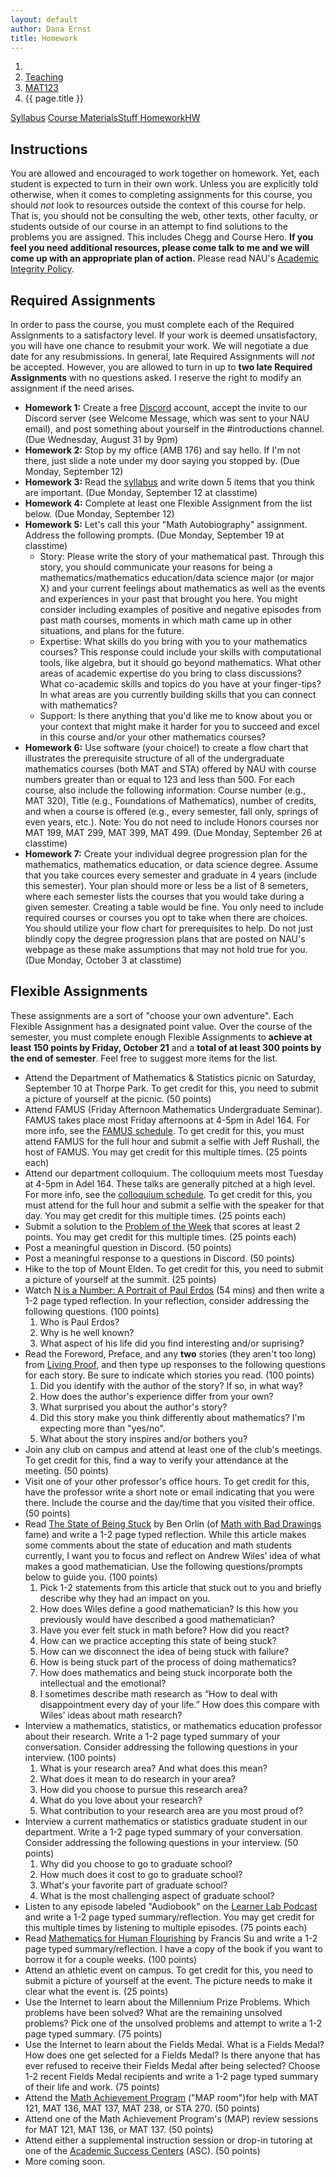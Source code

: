 ```yaml
---
layout: default
author: Dana Ernst
title: Homework
---
```


<ol class="breadcrumb">
  <li><a href="/"><i class="fa fa-home"></i></a></li>
  <li><a href="/teaching/">Teaching</a></li>
  <li><a href="/teaching/mat123f22">MAT123</a></li>
  <li class="active">{{ page.title }}</li>
</ol>

<div class="row">
<div class="col-xs-12">
<div class="btn-group btn-group-justified">
<a class="btn btn-default btn-success" href="{{site.baseurl}}/teaching/mat123f22/syllabus/">Syllabus</a>
<a class="btn btn-default btn-primary" href="{{site.baseurl}}/teaching/mat123f22/materials/">
<span class="hidden-xs">Course Materials</span><span class="visible-xs">Stuff</span>
</a>
<a class="btn btn-default btn-warning" href="{{site.baseurl}}/teaching/mat123f22/homework/">
<span class="hidden-xs">Homework</span><span class="visible-xs">HW</span>
</a>
</div>
</div>
</div>

## Instructions ##
You are allowed and encouraged to work together on homework. Yet, each student is expected to turn in their own work. Unless you are explicitly told otherwise, when it comes to completing assignments for this course, you should *not* look to resources outside the context of this course for help.  That is, you should not be consulting the web, other texts, other faculty, or students outside of our course in an attempt to find solutions to the problems you are assigned.  This includes Chegg and Course Hero. **If you feel you need additional resources, please come talk to me and we will come up with an appropriate plan of action.** Please read NAU's [Academic Integrity Policy](https://www5.nau.edu/policies/Client/Details/828?whoIsLooking=Students&pertainsTo=All&sortDirection=Ascending&page=1).

## Required Assignments ##
In order to pass the course, you must complete each of the Required Assignments to a satisfactory level. If your work is deemed unsatisfactory, you will have one chance to resubmit your work.  We will negotiate a due date for any resubmissions.  In general, late Required Assignments will *not* be accepted.  However, you are allowed to turn in up to **two late Required Assignments** with no questions asked. I reserve the right to modify an assignment if the need arises.  

- **Homework 1:** Create a free [Discord](http://discord.com) account, accept the invite to our Discord server (see Welcome Message, which was sent to your NAU email), and post something about yourself in the #introductions channel. (Due Wednesday, August 31 by 9pm)
- **Homework 2:** Stop by my office (AMB 176) and say hello. If I'm not there, just slide a note under my door saying you stopped by. (Due Monday, September 12)
- **Homework 3:** Read the [syllabus]({{site.baseurl}}/teaching/mat123f22/syllabus/) and write down 5 items that you think are important.  (Due Monday, September 12 at classtime)
- **Homework 4:** Complete at least one Flexible Assignment from the list below. (Due Monday, September 12)
- **Homework 5:** Let's call this your "Math Autobiography" assignment. Address the following prompts. (Due Monday, September 19 at classtime) <!--modified from Brian Katz -->
   - Story: Please write the story of your mathematical past. Through this story, you should communicate your reasons for being a mathematics/mathematics education/data science major (or major X) and your current feelings about mathematics as well as the events and experiences in your past that brought you here. You might consider including examples of positive and negative episodes from past math courses, moments in which math came up in other situations, and plans for the future.
   - Expertise: What skills do you bring with you to your mathematics courses? This response could include your skills with computational tools, like algebra, but it should go beyond mathematics. What other areas of academic expertise do you bring to class discussions? What co-academic skills and topics do you have at your finger-tips? In what areas are you currently building skills that you can connect with mathematics?
   - Support: Is there anything that you'd like me to know about you or your context that might make it harder for you to succeed and excel in this course and/or your other mathematics courses?
- **Homework 6:** Use software (your choice!) to create a flow chart that illustrates the prerequisite structure of all of the undergraduate mathematics courses (both MAT and STA) offered by NAU with course numbers greater than or equal to 123 and less than 500.  For each course, also include the following information: Course number (e.g., MAT 320), Title (e.g., Foundations of Mathematics), number of credits, and when a course is offered (e.g., every semester, fall only, springs of even years, etc.). Note: You do not need to include Honors courses nor MAT 199, MAT 299, MAT 399, MAT 499. (Due Monday, September 26 at classtime)
- **Homework 7:** Create your individual degree progression plan for the mathematics, mathematics education, or data science degree.  Assume that you take cources every semester and graduate in 4 years (include this semester).  Your plan should more or less be a list of 8 semeters, where each semester lists the courses that you would take during a given semester.  Creating a table would be fine.  You only need to include required courses or courses you opt to take when there are choices.  You should utilize your flow chart for prerequisites to help. Do not just blindly copy the degree progression plans that are posted on NAU's webpage as these make assumptions that may not hold true for you. (Due Monday, October 3 at classtime)

<!-- - Watch “Grit: the power of passion and perseverance” and any other 4 videos listed under Videos on Growth Mindset and Productive Failure on the [Course Materials page]({{site.baseurl}}/teaching/mat123f22/materials/) and then write a 1-2 page typed reflection. You should list the videos you watched. Rather than reflecting on each video separately, try to reflect on growth mindset, productive failure, and grit, in general. (100 points) -->

## Flexible Assignments ##
These assignments are a sort of "choose your own adventure".  Each Flexible Assignment has a designated point value.  Over the course of the semester, you must complete enough Flexible Assignments to **achieve at least 150 points by Friday, October 21** and a **total of at least 300 points by the end of semester**. Feel free to suggest more items for the list.

<!-- The points for Discord are too high! -->

- Attend the Department of Mathematics & Statistics picnic on Saturday, September 10 at Thorpe Park.  To get credit for this, you need to submit a picture of yourself at the picnic. (50 points)
- Attend FAMUS (Friday Afternoon Mathematics Undergraduate Seminar).  FAMUS takes place most Friday afternoons at 4-5pm in Adel 164.  For more info, see the [FAMUS schedule](http://naumathstat.github.io/seminars/famus/). To get credit for this, you must attend FAMUS for the full hour and submit a selfie with Jeff Rushall, the host of FAMUS.  You may get credit for this multiple times. (25 points each)
- Attend our department colloquium.  The colloquium meets most Tuesday at 4-5pm in Adel 164.  These talks are generally pitched at a high level.  For more info, see the [colloquium schedule](http://naumathstat.github.io/seminars/colloquiumFall2022/). To get credit for this, you must attend for the full hour and submit a selfie with the speaker for that day. You may get credit for this multiple times. (25 points each)
- Submit a solution to the [Problem of the Week](https://naumathstat.github.io/problem-of-the-week/) that scores at least 2 points. You may get credit for this multiple times. (25 points each)
- Post a meaningful question in Discord. (50 points)
- Post a meaningful response to a questions in Discord. (50 points)
- Hike to the top of Mount Elden. To get credit for this, you need to submit a picture of yourself at the summit. (25 points)
- Watch [N is a Number: A Portrait of Paul Erdos](https://www.youtube.com/watch?v=djQkj4SaUYs) (54 mins) and then write a 1-2 page typed reflection.  In your reflection, consider addressing the following questions. (100 points)
    1. Who is Paul Erdos?
    2. Why is he well known?
    3. What aspect of his life did you find interesting and/or suprising?
- Read the Foreword, Preface, and any **two** stories (they aren't too long) from [Living Proof]({{site.baseurl}}/teaching/LivingProof.pdf), and then type up responses to the following questions for each story.  Be sure to indicate which stories you read. (100 points)
    1. Did you identify with the author of the story? If so, in what way?
    2. How does the author's experience differ from your own?
    3. What surprised you about the author's story?
    4. Did this story make you think differently about mathematics? I'm expecting more than "yes/no".
    5. What about the story inspires and/or bothers you?
- Join any club on campus and attend at least one of the club's meetings. To get credit for this, find a way to verify your attendance at the meeting. (50 points)
- Visit one of your other professor's office hours.  To get credit for this, have the professor write a short note or email indicating that you were there.  Include the course and the day/time that you visited their office.  (50 points)
- Read [The State of Being Stuck](https://mathwithbaddrawings.com/2017/09/20/the-state-of-being-stuck/) by Ben Orlin (of [Math with Bad Drawings](https://mathwithbaddrawings.com) fame) and write a 1-2 page typed reflection. While this article makes some comments about the state of education and math students currently, I want you to focus and reflect on Andrew Wiles’ idea of what makes a good mathematician. Use the following questions/prompts below to guide you. (100 points)
    1. Pick 1-2 statements from this article that stuck out to you and briefly describe why they had an impact on you.
    2. How does Wiles define a good mathematician? Is this how you previously would have described a good mathematician?
    3. Have you ever felt stuck in math before? How did you react?
    4. How can we practice accepting this state of being stuck?
    5. How can we disconnect the idea of being stuck with failure?
    6. How is being stuck part of the process of doing mathematics?
    7. How does mathematics and being stuck incorporate both the intellectual and the emotional?
    8. I sometimes describe math research as “How to deal with disappointment every day of your life.” How does this compare with Wiles’ ideas about math research?
- Interview a mathematics, statistics, or mathematics education professor about their research. Write a 1-2 page typed summary of your conversation.  Consider addressing the following questions in your interview. (100 points)
    1. What is your research area?  And what does this mean?
    2. What does it mean to do research in your area?
    3. How did you choose to pursue this research area?
    4. What do you love about your research?
    5. What contribution to your research area are you most proud of?
- Interview a current mathematics or statistics graduate student in our department.  Write a 1-2 page typed summary of your conversation.  Consider addressing the following questions in your interview. (50 points)
    1. Why did you choose to go to graduate school?
    2. How much does it cost to go to graduate school?
    3. What's your favorite part of graduate school?
    4. What is the most challenging aspect of graduate school?
- Listen to any episode labeled "Audiobook" on the [Learner Lab Podcast](https://thelearnerlab.com/podcast/) and write a 1-2 page typed summary/reflection.  You may get credit for this multiple times by listening to multiple episodes. (75 points each)
- Read [Mathematics for Human Flourishing](https://www.francissu.com/flourishing) by Francis Su and write a 1-2 page typed summary/reflection.  I have a copy of the book if you want to borrow it for a couple weeks. (100 points)
- Attend an athletic event on campus.  To get credit for this, you need to submit a picture of yourself at the event. The picture needs to make it clear what the event is. (25 points)
- Use the Internet to learn about the Millennium Prize Problems.  Which problems have been solved? What are the remaining unsolved problems?  Pick one of the unsolved problems and attempt to write a 1-2 page typed summary. (75 points)
- Use the Internet to learn about the Fields Medal.  What is a Fields Medal? How does one get selected for a Fields Medal?  Is there anyone that has ever refused to receive their Fields Medal after being selected? Choose 1-2 recent Fields Medal recipients and write a 1-2 page typed summary of their life and work. (75 points)
- Attend the [Math Achievement Program](https://in.nau.edu/academic-success-centers/math-achievement-program/) ("MAP room")for help with MAT 121, MAT 136, MAT 137, MAT 238, or STA 270. (50 points)
- Attend one of the Math Achievement Program's (MAP) review sessions for MAT 121, MAT 136, or MAT 137. (50 points)
- Attend either a supplemental instruction session or drop-in tutoring at one of the [Academic Success Centers](https://in.nau.edu/academic-success-centers/) (ASC). (50 points)
- More coming soon.

<!-- tutoring -->
